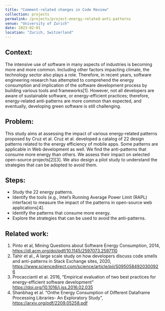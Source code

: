 ```yaml
---
title: "Comment-related changes in Code Review"
collection: projects
permalink: /projects/project-energy-related-anti-patterns
venue: "University of Zurich"
date: 2023-02-01
location: "Zurich, Switzerland"
---
```


## Context: 
The intensive use of software in many aspects of industries is becoming more and more common. Including other factors impacting climate, the technology sector also plays a role.
Therefore, in recent years, software engineering research has attempted to comprehend the energy consumption and implication of the software development process by building various tools and frameworks[1]. However, not all developers are aware of sustainable software, or energy-efficient practices; therefore, energy-related anti-patterns are more common than expected, and eventually, developing green software is still challenging.

## Problem:
This study aims at assessing the impact of various energy-related patterns proposed by Cruz et al.
Cruz et al. developed a catalog of 22 design patterns related to the energy efficiency of mobile apps.   Some patterns are applicable in Web development as well. We find the anti-patterns that consume more energy than others. We assess their impact on selected open-source projects[2][3]. We also design a pilot study to understand the strategies that can be adopted to avoid them.

## Steps:
-  Study the 22 energy patterns. 
- Identify the tools (e.g., Intel’s Running Average Power Limit (RAPL) interface) to measure the impact of the patterns in open-source web applications[4]. 
- Identify the patterns that consume more energy. 
- Explore the strategies that can be used to avoid the anti-patterns.

## Related work:
1. Pinto et al, Mining Questions about Software Energy Consumption, 2014, https://dl.acm.org/doi/pdf/10.1145/2597073.2597110
2. Tahir et al., A large scale study on how developers discuss code smells and anti-patterns in Stack Exchange sites, 2020, https://www.sciencedirect.com/science/article/pii/S0950584920300926
3. Procaccianti et al. 2016, “Empirical evaluation of two best practices for energy-efficient software development” https://doi.org/10.1016/j.jss.2016.02.035
4. Shanbhag et al. “Onthe Energy Consumption of Different Dataframe Processing Libraries- An Exploratory Study”, https://arxiv.org/pdf/2209.05258.pdf
<br>